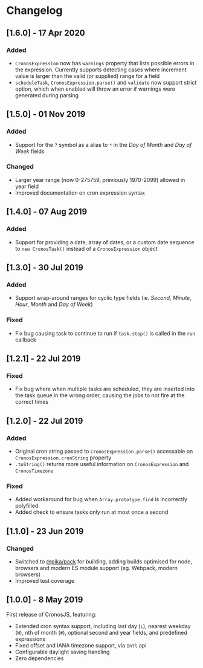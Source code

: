 # Changelog

## [1.6.0] - 17 Apr 2020
### Added
 - `CronosExpression` now has `warnings` property that lists possible errors in the expression. Currently supports detecting cases where increment value is larger than the valid (or supplied) range for a field
 - `scheduleTask`, `CronosExpression.parse()` and `validate` now support strict option, which when enabled will throw an error if warnings were generated during parsing

## [1.5.0] - 01 Nov 2019
### Added
 - Support for the `?` symbol as a alias to `*` in the *Day of Month* and *Day of Week* fields
### Changed
 - Larger year range (now 0-275759, previously 1970-2099) allowed in year field
 - Improved documentation on cron expression syntax

## [1.4.0] - 07 Aug 2019
### Added
 - Support for providing a date, array of dates, or a custom date sequence to `new CronosTask()` instead of a `CronosExpression` object

## [1.3.0] - 30 Jul 2019
### Added
 - Support wrap-around ranges for cyclic type fields (ie. *Second*, *Minute*, *Hour*, *Month* and *Day of Week*)
### Fixed
 - Fix bug causing task to continue to run if `task.stop()` is called in the `run` callback 

## [1.2.1] - 22 Jul 2019
### Fixed
 - Fix bug where when multiple tasks are scheduled, they are inserted into the task queue in the wrong order, causing the jobs to not fire at the correct times

## [1.2.0] - 22 Jul 2019
### Added
 - Original cron string passed to `CronosExpression.parse()` accessable on `CronosExpression.cronString` property
 - `.toString()` returns more useful information on `CronosExpression` and `CronosTimezone`
### Fixed
 - Added workaround for bug when `Array.prototype.find` is incorrectly polyfilled
 - Added check to ensure tasks only run at most once a second

## [1.1.0] - 23 Jun 2019
### Changed
 - Switched to [@pika/pack](https://github.com/pikapkg/pack) for building, adding builds optimised for node, browsers and modern ES module support (eg. Webpack, modern browsers)
 - Improved test coverage

## [1.0.0] - 8 May 2019
First release of CronosJS, featuring:
 - Extended cron syntax support, including last day (`L`), nearest weekday (`W`), nth of month (`#`), optional second and year fields, and predefined expressions
 - Fixed offset and IANA timezone support, via `Intl` api
 - Configurable daylight saving handling
 - Zero dependencies
